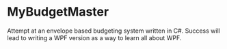 # MyBudgetMaster
Attempt at an envelope based budgeting system written in C#. Success will lead to writing a WPF version as a way to learn all about WPF.
